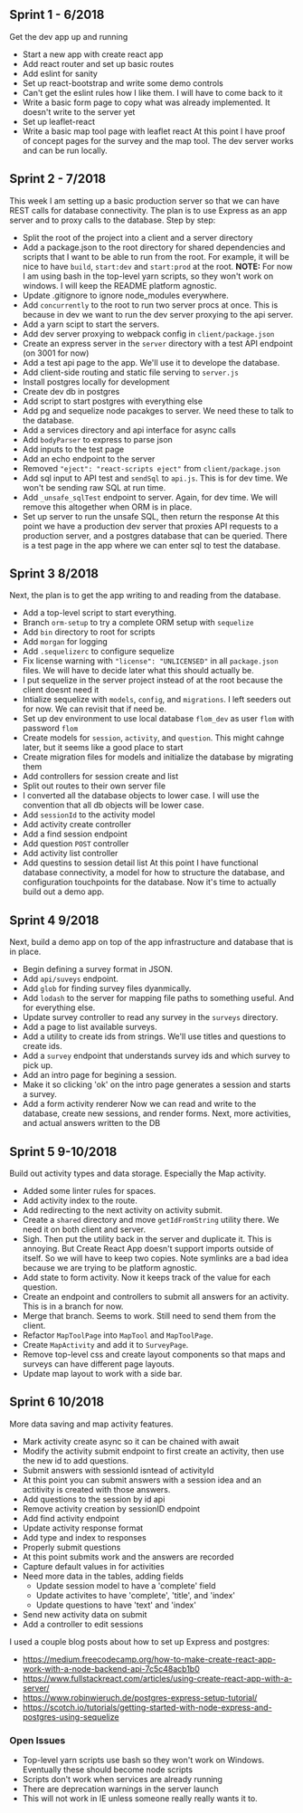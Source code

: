 ## Sprint 1 - 6/2018
Get the dev app up and running
* Start a new app with create react app
* Add react router and set up basic routes
* Add eslint for sanity
* Set up react-bootstrap and write some demo controls
* Can't get the eslint rules how I like them. I will have to come back to it
* Write a basic form page to copy what was already implemented. It doesn't write to the server yet
* Set up leaflet-react
* Write a basic map tool page with leaflet react
At this point I have proof of concept pages for the survey and the map tool. The dev server works and can be run locally.

## Sprint 2 - 7/2018
This week I am setting up a basic production server so that we can have REST calls for database connectivity.
The plan is to use Express as an app server and to proxy calls to the database. Step by step:
* Split the root of the project into a client and a server directory
* Add a package.json to the root directory for shared dependencies and scripts that I want 
to be able to run from the root. For example, it will be nice to have `build`, `start:dev` and `start:prod`
at the root. **NOTE:** For now I am using bash in the top-level yarn scripts, so they won't
work on windows. I will keep the README platform agnostic.
* Update .gitignore to ignore node_modules everywhere.
* Add `concurrently` to the root to run two server procs at once. This is because in dev
we want to run the dev server proxying to the api server.
* Add a yarn scipt to start the servers.
* Add dev server proxying to webpack config in `client/package.json`
* Create an express server in the `server` directory with a test API endpoint (on 3001 for now)
* Add a test api page to the app. We'll use it to develope the database.
* Add client-side routing and static file serving to `server.js`
* Install postgres locally for development
* Create dev db in postgres
* Add script to start postgres with everything else
* Add pg and sequelize node pacakges to server. We need these to talk to the database.
* Add a services directory and api interface for async calls
* Add `bodyParser` to express to parse json
* Add inputs to the test page 
* Add an echo endpoint to the server
* Removed `"eject": "react-scripts eject"` from `client/package.json`
* Add sql input to API test and `sendSql` to `api.js`. This is for dev time. We won't be sending raw SQL at run time.
* Add `_unsafe_sqlTest` endpoint to server. Again, for dev time. We will remove this altogether when ORM is in place.
* Set up server to run the unsafe SQL, then return the response
At this point we have a production dev server that proxies API requests to a production server, and a postgres database that can be queried.
There is a test page in the app where we can enter sql to test the database.

## Sprint 3 8/2018
Next, the plan is to get the app writing to and reading from the database.
* Add a top-level script to start everything.
* Branch `orm-setup` to try a complete ORM setup with `sequelize`
* Add `bin` directory to root for scripts 
* Add `morgan` for logging
* Add `.sequelizerc` to configure sequelize
* Fix license warning with `"license": "UNLICENSED"` in all `package.json` files. We will have to decide later what this should actually be.
* I put sequelize in the server project instead of at the root because the client doesnt need it
* Intialize sequelize with `models`, `config`, and `migrations`. I left seeders out for now. We can revisit that if need be.
* Set up dev environment to use local database `flom_dev` as user `flom` with password `flom`
* Create models for `session`, `activity`, and `question`. This might cahnge later, but it seems like a good place to start
* Create migration files for models and initialize the database by migrating them
* Add controllers for session create and list
* Split out routes to their own server file
* I converted all the database objects to lower case. I will use the convention that all db objects will be lower case.
* Add `sessionId` to the activity model
* Add activity create controller
* Add a find session endpoint
* Add question `POST` controller
* Add activity list controller
* Add questins to session detail list
At this point I have functional database connectivity, a model for how to structure the database, and configuration touchpoints for the database. Now it's time to actually build out a demo app.

## Sprint 4 9/2018
Next, build a demo app on top of the app infrastructure and database that is in place.
* Begin defining a survey format in JSON.
* Add `api/suveys` endpoint.
* Add `glob` for finding survey files dyanmically.
* Add `lodash` to the server for mapping file paths to something useful. And for everything else.
* Update survey controller to read any survey in the `surveys` directory.
* Add a page to list available surveys.
* Add a utility to create ids from strings. We'll use titles and questions to create ids.
* Add a `survey` endpoint that understands survey ids and which survey to pick up.
* Add an intro page for begining a session.
* Make it so clicking 'ok' on the intro page generates a session and starts a survey.
* Add a form activity renderer
Now we can read and write to the database, create new sessions, and render forms. Next, more activities, and actual answers written to the DB

## Sprint 5 9-10/2018
Build out activity types and data storage. Especially the Map activity.
* Added some linter rules for spaces.
* Add activity index to the route.
* Add redirecting to the next activity on activity submit.
* Create a `shared` directory and move `getIdFromString` utility there. We need it on both client and server.
* Sigh. Then put the utility back in the server and duplicate it. This is annoying. But Create React App doesn't support imports outside of itself. So we will have to keep two copies. Note symlinks are a bad idea because we are trying to be platform agnostic.
* Add state to form activity. Now it keeps track of the value for each question.
* Create an endpoint and controllers to submit all answers for an activity. This is in a branch for now.
* Merge that branch. Seems to work. Still need to send them from the client. 
* Refactor `MapToolPage` into `MapTool` and `MapToolPage`.
* Create `MapActivity` and add it to `SurveyPage`.
* Remove top-level css and create layout components so that maps and surveys can have different page layouts.
* Update map layout to work with a side bar.

## Sprint 6 10/2018
More data saving and map activity features.
* Mark activity create async so it can be chained with await
* Modify the activity submit endpoint to first create an activity, then use the new id to add questions.
* Submit answers with sessionId isntead of activityId
* At this point you can submit answers with a session idea and an actitivity is created with those answers.
* Add questions to the session by id api
* Remove activity creation by sessionID endpoint
* Add find activity endpoint
* Update activity response format
* Add type and index to responses
* Properly submit questions
* At this point submits work and the answers are recorded
* Capture default values in for activities
* Need more data in the tables, adding fields
  * Update session model to have a 'complete' field
  * Update activites to have 'complete', 'title', and 'index'
  * Update questions to have 'text' and 'index'
* Send new activity data on submit
* Add a controller to edit sessions

I used a couple blog posts about how to set up Express and postgres:
* https://medium.freecodecamp.org/how-to-make-create-react-app-work-with-a-node-backend-api-7c5c48acb1b0
* https://www.fullstackreact.com/articles/using-create-react-app-with-a-server/
* https://www.robinwieruch.de/postgres-express-setup-tutorial/
* https://scotch.io/tutorials/getting-started-with-node-express-and-postgres-using-sequelize

### Open Issues
* Top-level yarn scripts use bash so they won't work on Windows. Eventually these should become node scripts
* Scripts don't work when services are already running
* There are deprecation warnings in the server launch
* This will not work in IE unless someone really really wants it to.